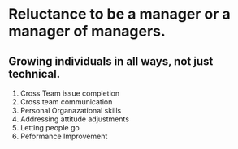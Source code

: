 # Reluctance to be a manager or a manager of managers.

## Growing individuals in all ways, not just technical.  
  1. Cross Team issue completion  
  1. Cross team communication
  1. Personal Organazational skills
  1. Addressing attitude adjustments
  1. Letting people go
  1. Peformance Improvement
